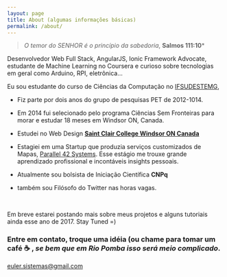 ```yaml
---
layout: page
title: About (algumas informações básicas)
permalink: /about/
---
```


>*O temor do SENHOR é o princípio da sabedoria*, **Salmos 111:10***



Desenvolvedor Web Full Stack,  AngularJS, Ionic Framework Advocate, estudante de Machine Learning no Coursera e curioso sobre tecnologias em geral como Arduino, RPI, eletrônica...

Eu sou estudante do curso de Ciências da Computação no [IFSUDESTEMG](https://www.ifsudestemg.edu.br/), 

- Fiz parte por dois anos do grupo de pesquisas PET de 2012-1014.

- Em 2014 fui selecionado pelo programa Ciências Sem Fronteiras para morar e estudar 18 meses em Windsor ON, Canada.

- Estudei no Web Design [**Saint Clair College Windsor ON Canada**](http://www.stclaircollege.ca/)

- Estagiei em uma Startup que produzia serviços customizados de Mapas,  [Parallel 42 Systems](http://www.p42systems.com/).  Esse estágio me trouxe grande aprendizado profissional e incontáveis insights pessoais.

- Atualmente sou bolsista de Iniciação Científica **CNPq**

- também sou Filósofo do Twitter nas horas vagas.

  ​



Em breve estarei postando mais sobre meus projetos e alguns tutoriais ainda esse ano de 2017. Stay Tuned =)



### Entre em contato, troque uma idéia (ou chame para tomar um café :coffee: , *se bem que em Rio Pomba isso será meio complicado*.





[euler.sistemas@gmail.com](mailto:euler.sistemas@gmail.com)
